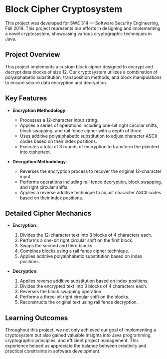 # Block Cipher Cryptosystem

This project was developed for SWE 314 — Software Security Engineering, Fall 2019. This project represents our efforts in designing and implementing a novel cryptosystem, showcasing various cryptographic techniques in Java.

## Project Overview

This project implements a custom block cipher designed to encrypt and decrypt data blocks of size 12. Our cryptosystem utilizes a combination of polyalphabetic substitution, transposition methods, and block manipulations to ensure secure data encryption and decryption.

## Key Features

- **Encryption Methodology**:
  - Processes a 12-character input string.
  - Applies a series of operations including one-bit right circular shifts, block swapping, and rail fence cipher with a depth of three.
  - Uses additive polyalphabetic substitution to adjust character ASCII codes based on their index positions.
  - Executes a total of 3 rounds of encryption to transform the plaintext into ciphertext.

- **Decryption Methodology**:
  - Reverses the encryption process to recover the original 12-character input.
  - Performs operations including rail fence decryption, block swapping, and right circular shifts.
  - Applies a reverse additive technique to adjust character ASCII codes based on their index positions.

## Detailed Cipher Mechanics

- **Encryption**:
  1. Divides the 12-character text into 3 blocks of 4 characters each.
  2. Performs a one-bit right circular shift on the first block.
  3. Swaps the second and third blocks.
  4. Combines blocks using a rail fence cipher technique.
  5. Applies additive polyalphabetic substitution based on index positions.

- **Decryption**:
  1. Applies reverse additive substitution based on index positions.
  2. Divides the encrypted text into 3 blocks of 4 characters each.
  3. Reverses the block swapping operation.
  4. Performs a three-bit right circular shift on the blocks.
  5. Reconstructs the original text using rail fence decryption.

## Learning Outcomes

Throughout this project, we not only achieved our goal of implementing a cryptosystem but also gained valuable insights into Java programming, cryptographic principles, and efficient project management. This experience helped us appreciate the balance between creativity and practical constraints in software development.

